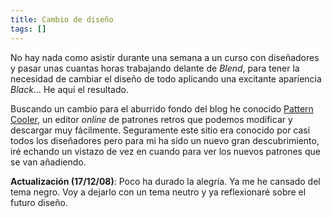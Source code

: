 ```yaml
---
title: Cambio de diseño
tags: []
---
```

No hay nada como asistir durante una semana a un curso con diseñadores y pasar unas cuantas horas trabajando delante de _Blend_, para tener la necesidad de cambiar el diseño de todo aplicando una excitante apariencia _Black_… He aquí el resultado.

Buscando un cambio para el aburrido fondo del blog he conocido [Pattern Cooler](http://www.patterncooler.com/), un editor _online_ de patrones retros que podemos modificar y descargar muy fácilmente. Seguramente este sitio era conocido por casi todos los diseñadores pero para mi ha sido un nuevo gran descubrimiento, iré echando un vistazo de vez en cuando para ver los nuevos patrones que se van añadiendo.

**Actualización (17/12/08)**: Poco ha durado la alegría. Ya me he cansado del tema negro. Voy a dejarlo con un tema neutro y ya reflexionaré sobre el futuro diseño.

